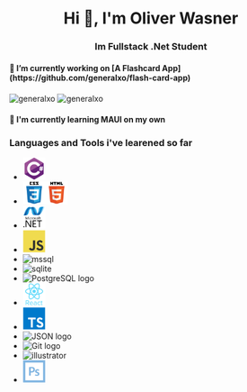 <h1 align="center">Hi 👋, I'm Oliver Wasner</h1>
<h3 align="center">Im Fullstack .Net Student</h3>

<h4> 🔭 I’m currently working on [A Flashcard App](https://github.com/generalxo/flash-card-app) </h4>

<img align="center" src="https://github-readme-stats.vercel.app/api?username=generalxo&show_icons=true&locale=en" alt="generalxo" />
<img align="center" src="https://github-readme-stats.vercel.app/api/top-langs?username=generalxo&show_icons=true&locale=en&layout=compact" alt="generalxo" />

<h4> 🌱 I'm currently learning MAUI on my own </h4>

<h3 align="left">Languages and Tools i've learened so far</h3>
<ul>
  <li><img src="https://raw.githubusercontent.com/devicons/devicon/master/icons/csharp/csharp-original.svg" alt="csharp" width="40" height="40"/></li>
  <li><img src="https://raw.githubusercontent.com/devicons/devicon/master/icons/css3/css3-original-wordmark.svg" alt="css3" width="40" height="40"/><img src="https://raw.githubusercontent.com/devicons/devicon/master/icons/html5/html5-original-wordmark.svg" alt="html5" width="40" height="40"/></li>
  <li><img src="https://raw.githubusercontent.com/devicons/devicon/master/icons/dot-net/dot-net-original-wordmark.svg" alt="dotnet" width="40" height="40"/></li>
  <li><img src="https://raw.githubusercontent.com/devicons/devicon/master/icons/javascript/javascript-original.svg" alt="javascript" width="40" height="40"/></li>
  <li><img src="https://www.svgrepo.com/show/303229/microsoft-sql-server-logo.svg" alt="mssql" width="40" height="40"/></li>
  <li><img src="https://www.vectorlogo.zone/logos/sqlite/sqlite-icon.svg" alt="sqlite" width="40" height="40"/></li>
  <li><img src="https://user-images.githubusercontent.com/113366808/224329523-76d14243-d8a1-4aa0-9f57-eb819964854b.svg" width ="50" height="40" alt="PostgreSQL logo"></li>
  <li><img src="https://raw.githubusercontent.com/devicons/devicon/master/icons/react/react-original-wordmark.svg" alt="react" width="40" height="40"/></li>
  <li><img src="https://raw.githubusercontent.com/devicons/devicon/master/icons/typescript/typescript-original.svg" alt="typescript" width="40" height="40"/></li>
  <li><img src="https://user-images.githubusercontent.com/113366808/224329664-76644d75-f2bb-43b0-9bf1-e20b7bfe4f70.svg" width ="50" height="40" alt="JSON logo"></li>
  <li><img src="https://user-images.githubusercontent.com/113366808/224329580-a7653ef2-69af-4e9c-9980-f28ff367d95b.svg" width ="50" height="40" alt="Git logo"></li>
  <li><img src="https://www.vectorlogo.zone/logos/adobe_illustrator/adobe_illustrator-icon.svg" alt="illustrator" width="40" height="40"/></li>
  <li><img src="https://raw.githubusercontent.com/devicons/devicon/master/icons/photoshop/photoshop-line.svg" alt="photoshop" width="40" height="40"/></li>
</ul>



<!--
**generalxo/generalxo** is a ✨ _special_ ✨ repository because its `README.md` (this file) appears on your GitHub profile.

Here are some ideas to get you started:

- 🔭 I’m currently working on ...
- 🌱 I’m currently learning ...
- 👯 I’m looking to collaborate on ...
- 🤔 I’m looking for help with ...
- 💬 Ask me about ...
- 📫 How to reach me: ...
- 😄 Pronouns: ...
- ⚡ Fun fact: ...
-->
